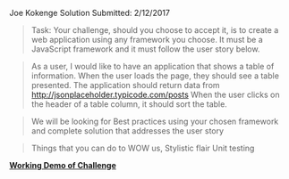 Joe Kokenge
Solution Submitted: 2/12/2017

>Task: Your challenge, should you choose to accept it, is to create a web application using any framework you choose. It must be a JavaScript framework and it must follow the user story below.

>As a user, I would like to have an application that shows a table of information. 
>When the user loads the page, they should see a table presented. 
>The application should return data from http://jsonplaceholder.typicode.com/posts 
>When the user clicks on the header of a table column, it should sort the table. 

>We will be looking for
>Best practices using your chosen framework and complete solution that addresses the user story
 
>Things that you can do to WOW us,
>Stylistic flair
>Unit testing


**[Working Demo of Challenge](http://s3.amazonaws.com/joe-kokenge-js-challenge/index.html)**